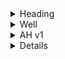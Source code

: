 <details>
<summary>Heading</summary>
<ul>
<li> markdown list 1</li>
<ul>
<li> nested list 1</li>
<li> nested list 2</li>
</ul>
<li> markdown list 2</li>
</ul>
</details>


<details>
<summary>Well</summary>

<details>
<summary>Try this</summary>

 <details>
 <summary>The other one</summary>

   <details>
   <summary>Ok, try this</summary>
   You got me 😂
   </details>
 </details>
</details>
</details>

<details>
<summary> AH v1 </summary>
AHK v1 Code

```ahk
#random code here
#more code
#Even more code!
```

</details>

<details>
 <sumamry >AHK v2 </summary>
AhK v2

```ahk
#Look at my V2 code
#Mucho better
#Please use me over v1
```

</details>
